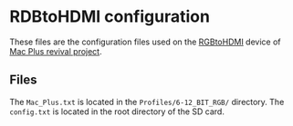 # RDBtoHDMI configuration

These files are the configuration files used on the [RGBtoHDMI](https://github.com/hoglet67/RGBtoHDMI/wiki) device of [Mac Plus revival project](https://sites.google.com/site/eyalabraham/macintosh-plus-revival).

## Files

The ```Mac_Plus.txt``` is located in the ```Profiles/6-12_BIT_RGB/``` directory.
The ```config.txt``` is located in the root directory of the SD card.
